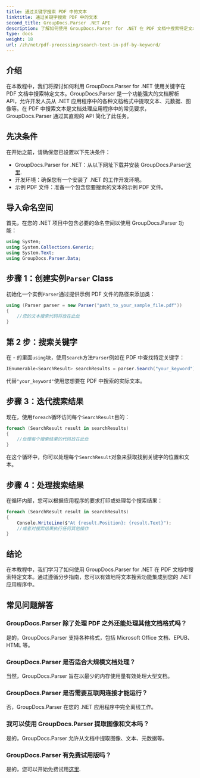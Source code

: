 ```yaml
---
title: 通过关键字搜索 PDF 中的文本
linktitle: 通过关键字搜索 PDF 中的文本
second_title: GroupDocs.Parser .NET API
description: 了解如何使用 GroupDocs.Parser for .NET 在 PDF 文档中搜索特定文本。将强大的文本搜索功能高效地集成到您的 .NET 中。
type: docs
weight: 18
url: /zh/net/pdf-processing/search-text-in-pdf-by-keyword/
---
```

## 介绍
在本教程中，我们将探讨如何利用 GroupDocs.Parser for .NET 使用关键字在 PDF 文档中搜索特定文本。GroupDocs.Parser 是一个功能强大的文档解析 API，允许开发人员从 .NET 应用程序中的各种文档格式中提取文本、元数据、图像等。在 PDF 中搜索文本是文档处理应用程序中的常见要求，GroupDocs.Parser 通过其直观的 API 简化了此任务。
## 先决条件
在开始之前，请确保您已设置以下先决条件：
-  GroupDocs.Parser for .NET：从以下网址下载并安装 GroupDocs.Parser[这里](https://releases.groupdocs.com/parser/net/).
- 开发环境：确保您有一个安装了 .NET 的工作开发环境。
- 示例 PDF 文件：准备一个包含您要搜索的文本的示例 PDF 文件。

## 导入命名空间
首先，在您的 .NET 项目中包含必要的命名空间以使用 GroupDocs.Parser 功能：
```csharp
using System;
using System.Collections.Generic;
using System.Text;
using GroupDocs.Parser.Data;
```
## 步骤 1：创建实例`Parser` Class
初始化一个实例`Parser`通过提供示例 PDF 文件的路径来添加类：
```csharp
using (Parser parser = new Parser("path_to_your_sample_file.pdf"))
{
    //您的文本搜索代码将放在此处
}
```
## 第 2 步：搜索关键字
在 - 的里面`using`块，使用`Search`方法`Parser`例如在 PDF 中查找特定关键字：
```csharp
IEnumerable<SearchResult> searchResults = parser.Search("your_keyword");
```
代替`"your_keyword"`使用您想要在 PDF 中搜索的实际文本。
## 步骤 3：迭代搜索结果
现在，使用`foreach`循环访问每个`SearchResult`目的：
```csharp
foreach (SearchResult result in searchResults)
{
    //处理每个搜索结果的代码放在此处
}
```
在这个循环中，你可以处理每个`SearchResult`对象来获取找到关键字的位置和文本。
## 步骤 4：处理搜索结果
在循环内部，您可以根据应用程序的要求打印或处理每个搜索结果：
```csharp
foreach (SearchResult result in searchResults)
{
    Console.WriteLine($"At {result.Position}: {result.Text}");
    //或者对搜索结果执行任何其他操作
}
```

## 结论
在本教程中，我们学习了如何使用 GroupDocs.Parser for .NET 在 PDF 文档中搜索特定文本。通过遵循分步指南，您可以有效地将文本搜索功能集成到您的 .NET 应用程序中。

## 常见问题解答
### GroupDocs.Parser 除了处理 PDF 之外还能处理其他文档格式吗？
是的，GroupDocs.Parser 支持各种格式，包括 Microsoft Office 文档、EPUB、HTML 等。
### GroupDocs.Parser 是否适合大规模文档处理？
当然，GroupDocs.Parser 旨在以最少的内存使用量有效处理大型文档。
### GroupDocs.Parser 是否需要互联网连接才能运行？
否，GroupDocs.Parser 在您的 .NET 应用程序中完全离线工作。
### 我可以使用 GroupDocs.Parser 提取图像和文本吗？
是的，GroupDocs.Parser 允许从文档中提取图像、文本、元数据等。
### GroupDocs.Parser 有免费试用版吗？
是的，您可以开始免费试用[这里](https://releases.groupdocs.com/).